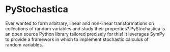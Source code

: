 # PyStochastica

Ever wanted to form arbitrary, linear and non-linear transformations on collections of random variables
and study their properties? PyStochastica is an open source Python library tailored precisely for this! 
It leverages SymPy to provide a framework in which to implement stochastic calculus of random variables.
